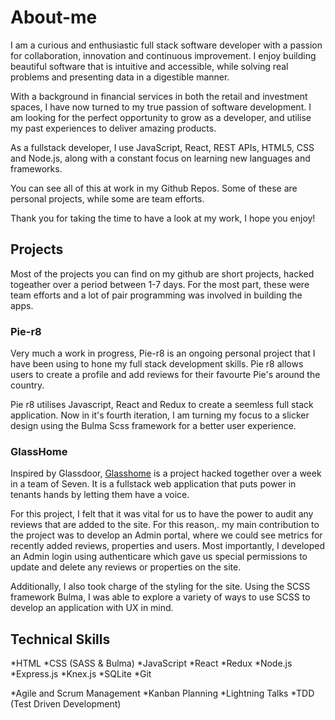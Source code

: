 # About-me

I am a curious and enthusiastic full stack software developer with a passion for collaboration, innovation and continuous improvement. I enjoy building beautiful software that is intuitive and accessible, while solving real problems and presenting data in a digestible manner.

With a background in financial services in both the retail and investment spaces, I have now turned to my true passion of software development. I am looking for the perfect opportunity to grow as a developer, and utilise my past experiences to deliver amazing products.

As a fullstack developer, I use JavaScript, React, REST APIs, HTML5, CSS and Node.js, along with a constant focus on learning new languages and frameworks.

You can see all of this at work in my Github Repos. Some of these are personal projects, while some are team efforts. 

Thank you for taking the time to have a look at my work, I hope you enjoy!

## Projects

Most of the projects you can find on my github are short projects, hacked togeather over a period between 1-7 days. For the most part, these were team efforts and a lot of pair programming was involved in building the apps. 

### Pie-r8

Very much a work in progress, Pie-r8 is an ongoing personal project that I have been using to hone my full stack development skills. Pie r8 allows users to create a profile and add reviews for their favourte Pie's around the country. 

Pie r8 utilises Javascript, React and Redux to create a seemless full stack application. Now in it's fourth iteration, I am turning my focus to a slicker design using the Bulma Scss framework for a better user experience. 

### GlassHome

Inspired by Glassdoor, [Glasshome](https://glasshome.herokuapp.com/#/) is a project hacked together over a week in a team of Seven. It is a fullstack web application that puts power in tenants hands by letting them have a voice.

For this project, I felt that it was vital for us to have the power to audit any reviews that are added to the site. For this reason,. my main contribution to the project was to develop an Admin portal, where we could see metrics for recently added reviews, properties and users. Most importantly, I developed an Admin login using authenticare which gave us special permissions to update and delete any reviews or properties on the site.

Additionally, I also took charge of the styling for the site. Using the SCSS framework Bulma, I was able to explore a variety of ways to use SCSS to develop an application with UX in mind.

## Technical Skills

*HTML
*CSS (SASS & Bulma)
*JavaScript
*React
*Redux
*Node.js
*Express.js
*Knex.js
*SQLite
*Git

*Agile and Scrum Management
*Kanban Planning
*Lightning Talks
*TDD (Test Driven Development)
